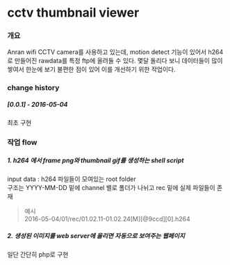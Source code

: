 # cctv thumbnail viewer

### 개요

Anran wifi CCTV camera를 사용하고 있는데, motion detect 기능이 있어서 h264로 만들어진 rawdata를 특정 ftp에 올려둘 수 있다. 몇달 돌리다 보니 데이터들이 많이 쌓여서 한눈에 보기 불편한 점이 있어 이를 개선하기 위한 작업이다.

### change history

##### [0.0.1] - 2016-05-04

최초 구현

### 작업 flow

##### 1. h264 에서 frame png와 thumbnail gif를 생성하는 shell script

input data : h264 파일들이 모여있는 root folder<br>
구조는 YYYY-MM-DD 밑에 channel 별로 폴더가 나뉘고 rec 밑에 실제 파일들이 존재

> 예시<br>
> 2016-05-04/01/rec/01.02.11-01.02.24[M][@9ccd][0].h264

##### 2. 생성된 이미지를 web server에 올리면 자동으로 보여주는 웹페이지

일단 간단히 php로 구현
